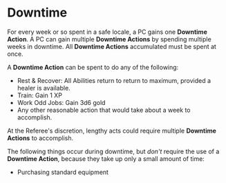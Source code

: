 # Downtime

For every week or so spent in a safe locale, a PC gains one **Downtime Action**. A PC can gain multiple **Downtime Actions** by spending multiple weeks in downtime. All **Downtime Actions** accumulated must be spent at once.

A **Downtime Action** can be spent to do any of the following:
* Rest & Recover: All Abilities return to return to maximum, provided a healer is available.
* Train: Gain 1 XP
* Work Odd Jobs: Gain 3d6 gold
* Any other reasonable action that would take about a week to accomplish.

At the Referee's discretion, lengthy acts could require multiple **Downtime Actions** to accomplish.

The following things occur during downtime, but _don't_ require the use of a **Downtime Action**, because they take up only a small amount of time:
* Purchasing standard equipment